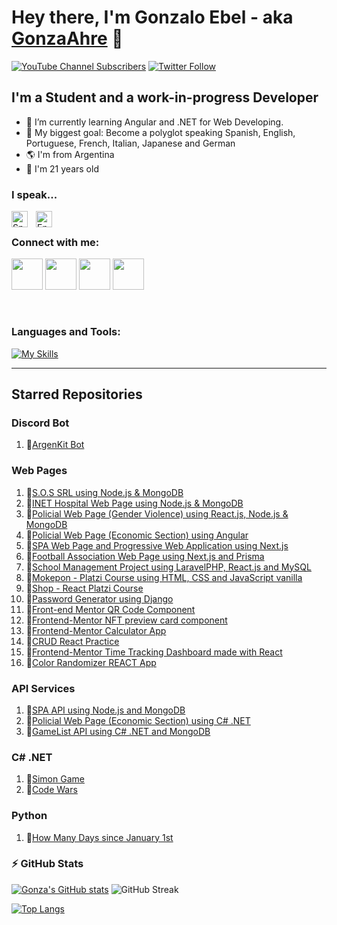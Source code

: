 # Hey there, I'm Gonzalo Ebel - aka [GonzaAhre][youtube] 👋 

[![YouTube Channel Subscribers](https://img.shields.io/youtube/channel/subscribers/UCQlCROiNZfXB37pj_mO604A?logo=youtube&logoColor=red&style=for-the-badge)][youtube]
[![Twitter Follow](https://img.shields.io/twitter/follow/gonzaloebel?color=1DA1F2&logo=twitter&style=for-the-badge)](https://twitter.com/intent/follow?original_referer=https%3A%2F%2Fgithub.com%2FcodeSTACKr&screen_name=gonzalolebel)


## I'm a Student and a work-in-progress Developer

- 🌱 I’m currently learning Angular and .NET for Web Developing. 
- 🥅 My biggest goal: Become a polyglot speaking Spanish, English, Portuguese, French, Italian, Japanese and German
- 🌎 I'm from Argentina
- 🥴 I'm 21 years old

### I speak...

<img align="left" alt="Spanish" width="26px" src="https://upload.wikimedia.org/wikipedia/commons/thumb/9/9a/Flag_of_Spain.svg/2560px-Flag_of_Spain.svg.png" style="padding-right:10px;" />
<img align="left" alt="English" width="26px" src="https://upload.wikimedia.org/wikipedia/commons/thumb/8/83/Flag_of_the_United_Kingdom_%283-5%29.svg/2560px-Flag_of_the_United_Kingdom_%283-5%29.svg.png" style="padding-right:10px;" />

<br /> 

### Connect with me:

<a href="https://www.linkedin.com/in/gonzalo-ebel-788452251"><img src="https://cdn.jsdelivr.net/gh/devicons/devicon/icons/linkedin/linkedin-original.svg" height=50px/></a>
<a href="https://twitter.com/GonzaloEbel"><img src="https://cdn.jsdelivr.net/gh/devicons/devicon/icons/twitter/twitter-original.svg" height=50px/></a>
<a href="https://www.youtube.com/channel/UCQlCROiNZfXB37pj_mO604A"><img src="https://upload.wikimedia.org/wikipedia/commons/thumb/0/09/YouTube_full-color_icon_%282017%29.svg/2560px-YouTube_full-color_icon_%282017%29.svg.png" height=50px/></a>
<a href="https://www.twitch.tv/gonzaahre"><img src="https://assets.stickpng.com/images/580b57fcd9996e24bc43c540.png" height=50px/></a>

<br />   

### Languages and Tools:

[![My Skills](https://skillicons.dev/icons?i=vscode,html,css,js,ts,react,angular,nodejs,tailwind,mongodb,git,github,python,java,cs,net,mysql)](https://skillicons.dev)
<br /> 


---

## Starred Repositories
### Discord Bot
1. 🌟[ArgenKit Bot](https://github.com/GonzaAhrexd/ArgenKit-Bot)

### Web Pages 
1. 🌟[S.O.S SRL using Node.js & MongoDB](https://github.com/GonzaAhrexd/BolsasDeResiduoPaginaWeb)
2. 🌟[INET Hospital Web Page using Node.js & MongoDB](https://github.com/GonzaAhrexd/Gestion-Hospital-Inet)
3. 🌟[Policial Web Page (Gender Violence) using React.js, Node.js & MongoDB](https://github.com/GonzaAhrexd/Web-Policia-Violencia)
4. 🌟[Policial Web Page (Economic Section) using Angular](https://github.com/GonzaAhrexd/Fondo-Unico-Policia-UI)
5. 🌟[SPA Web Page and Progressive Web Application using Next.js](https://github.com/SantiZapata1/spa-ui)
6. 🌟[Football Association Web Page using Next.js and Prisma](https://github.com/GonzaAhrexd/Asociacion-Futbol-Proyecto-UTN)
7. 🌟[School Management Project using LaravelPHP, React.js and MySQL](https://github.com/GonzaAhrexd/LAB4-Integrador)
8. 🌟[Mokepon - Platzi Course using HTML, CSS and JavaScript vanilla](https://github.com/GonzaAhrexd/Mokepon-Platzi)
9. 🌟[Shop - React Platzi Course](https://github.com/GonzaAhrexd/Tienda-CursoPlatzi)
10. 🌟[Password Generator using Django](https://github.com/GonzaAhrexd/Django-Password-Generator)
11. 🌟[Front-end Mentor QR Code Component](https://github.com/GonzaAhrexd/Frontend-Mentor-QR-code-component)
12. 🌟[Frontend-Mentor NFT preview card component](https://github.com/GonzaAhrexd/Frontend-Mentor---NFT-preview-card-component)
13. 🌟[Frontend-Mentor Calculator App](https://github.com/GonzaAhrexd/Frontend-Mentor---Calculator-app)
14. 🌟[CRUD React Practice](https://github.com/GonzaAhrexd/CRUD-React)
15. 🌟[Frontend-Mentor Time Tracking Dashboard made with React](https://github.com/GonzaAhrexd/Frontend-Mentor-Time-tracking-dashboard-REACT)
16. 🌟[Color Randomizer REACT App](https://github.com/GonzaAhrexd/Color-Randomizer-React-App)

### API Services
1. 🌟[SPA API using Node.js and MongoDB](https://github.com/SantiZapata1/spa-ui)
2. 🌟[Policial Web Page (Economic Section) using C# .NET](https://github.com/GonzaAhrexd/Fondo-Unico-API)
3. 🌟[GameList API using C# .NET and MongoDB](https://github.com/GonzaAhrexd/GameList-API)

### C# .NET
1. 🌟[Simon Game](https://github.com/GonzaAhrexd/SimonGame-CSharp)
2. 🌟[Code Wars](https://github.com/GonzaAhrexd/CodeWars-CSharp)

### Python
1. 🌟[How Many Days since January 1st](https://github.com/GonzaAhrexd/HowManyDaysSinceJanuary1st)

### :zap: GitHub Stats
[![Gonza's GitHub stats](https://github-readme-stats.vercel.app/api?username=GonzaAhrexd&count_private=true&show_icons=true&theme=vision-friendly-dark&custom_title=Gonza's%20GitHub%20stats)](https://github.com/anuraghazra/github-readme-stats)
![GitHub Streak](https://github-readme-streak-stats.herokuapp.com/?user=GonzaAhrexd&theme=dark)

[![Top Langs](https://github-readme-stats.vercel.app/api/top-langs/?username=GonzaAhrexd&layout=compact&theme=vision-friendly-dark)](https://github.com/anuraghazra/github-readme-stats)


[twitter]: https://twitter.com/GonzaloEbel
[youtube]: https://www.youtube.com/channel/UCQlCROiNZfXB37pj_mO604A
[instagram]: https://www.instagram.com/gonzaloebel/
[linkedin]: https://www.linkedin.com/in/gonzalo-ebel-788452251/
